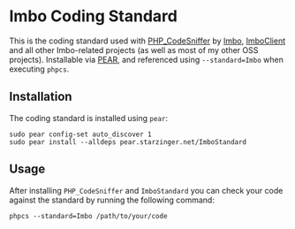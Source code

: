 Imbo Coding Standard
====================

This is the coding standard used with [PHP_CodeSniffer](http://pear.php.net/package/PHP_CodeSniffer) by [Imbo](https://github.com/imbo/imbo), [ImboClient](https://github.com/imbo/imboclient-php) and all other Imbo-related projects (as well as most of my other OSS projects). Installable via [PEAR](http://pear.php.net), and referenced using `--standard=Imbo` when executing `phpcs`.

Installation
------------
The coding standard is installed using `pear`:

```
sudo pear config-set auto_discover 1
sudo pear install --alldeps pear.starzinger.net/ImboStandard
```

Usage
-----
After installing `PHP_CodeSniffer` and `ImboStandard` you can check your code against the standard by running the following command:

```
phpcs --standard=Imbo /path/to/your/code
```
